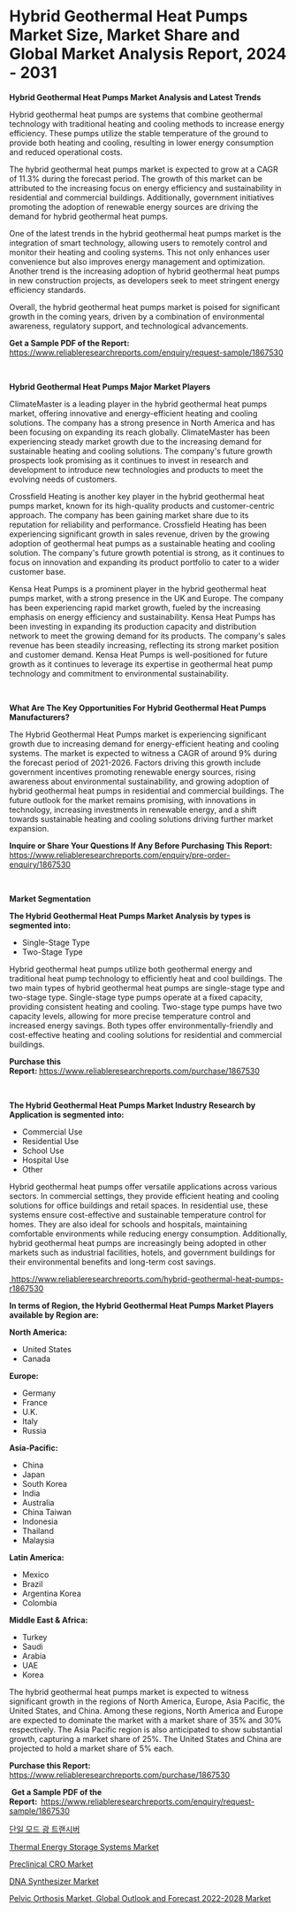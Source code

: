 <p><h1>Hybrid Geothermal Heat Pumps Market Size, Market Share and Global Market Analysis Report, 2024 - 2031</h1></p><p><strong>Hybrid Geothermal Heat Pumps Market Analysis and Latest Trends</strong></p>
<p><p>Hybrid geothermal heat pumps are systems that combine geothermal technology with traditional heating and cooling methods to increase energy efficiency. These pumps utilize the stable temperature of the ground to provide both heating and cooling, resulting in lower energy consumption and reduced operational costs. </p><p>The hybrid geothermal heat pumps market is expected to grow at a CAGR of 11.3% during the forecast period. The growth of this market can be attributed to the increasing focus on energy efficiency and sustainability in residential and commercial buildings. Additionally, government initiatives promoting the adoption of renewable energy sources are driving the demand for hybrid geothermal heat pumps.</p><p>One of the latest trends in the hybrid geothermal heat pumps market is the integration of smart technology, allowing users to remotely control and monitor their heating and cooling systems. This not only enhances user convenience but also improves energy management and optimization. Another trend is the increasing adoption of hybrid geothermal heat pumps in new construction projects, as developers seek to meet stringent energy efficiency standards.</p><p>Overall, the hybrid geothermal heat pumps market is poised for significant growth in the coming years, driven by a combination of environmental awareness, regulatory support, and technological advancements.</p></p>
<p><strong>Get a Sample PDF of the Report:&nbsp;</strong> <a href="https://www.reliableresearchreports.com/enquiry/request-sample/1867530">https://www.reliableresearchreports.com/enquiry/request-sample/1867530</a></p>
<p>&nbsp;</p>
<p><strong>Hybrid Geothermal Heat Pumps Major Market Players</strong></p>
<p><p>ClimateMaster is a leading player in the hybrid geothermal heat pumps market, offering innovative and energy-efficient heating and cooling solutions. The company has a strong presence in North America and has been focusing on expanding its reach globally. ClimateMaster has been experiencing steady market growth due to the increasing demand for sustainable heating and cooling solutions. The company's future growth prospects look promising as it continues to invest in research and development to introduce new technologies and products to meet the evolving needs of customers.</p><p>Crossfield Heating is another key player in the hybrid geothermal heat pumps market, known for its high-quality products and customer-centric approach. The company has been gaining market share due to its reputation for reliability and performance. Crossfield Heating has been experiencing significant growth in sales revenue, driven by the growing adoption of geothermal heat pumps as a sustainable heating and cooling solution. The company's future growth potential is strong, as it continues to focus on innovation and expanding its product portfolio to cater to a wider customer base.</p><p>Kensa Heat Pumps is a prominent player in the hybrid geothermal heat pumps market, with a strong presence in the UK and Europe. The company has been experiencing rapid market growth, fueled by the increasing emphasis on energy efficiency and sustainability. Kensa Heat Pumps has been investing in expanding its production capacity and distribution network to meet the growing demand for its products. The company's sales revenue has been steadily increasing, reflecting its strong market position and customer demand. Kensa Heat Pumps is well-positioned for future growth as it continues to leverage its expertise in geothermal heat pump technology and commitment to environmental sustainability.</p></p>
<p>&nbsp;</p>
<p><strong>What Are The Key Opportunities For Hybrid Geothermal Heat Pumps Manufacturers?</strong></p>
<p><p>The Hybrid Geothermal Heat Pumps market is experiencing significant growth due to increasing demand for energy-efficient heating and cooling systems. The market is expected to witness a CAGR of around 9% during the forecast period of 2021-2026. Factors driving this growth include government incentives promoting renewable energy sources, rising awareness about environmental sustainability, and growing adoption of hybrid geothermal heat pumps in residential and commercial buildings. The future outlook for the market remains promising, with innovations in technology, increasing investments in renewable energy, and a shift towards sustainable heating and cooling solutions driving further market expansion.</p></p>
<p><strong>Inquire or Share Your Questions If Any Before Purchasing This Report:</strong> <a href="https://www.reliableresearchreports.com/enquiry/pre-order-enquiry/1867530">https://www.reliableresearchreports.com/enquiry/pre-order-enquiry/1867530</a></p>
<p>&nbsp;</p>
<p><strong>Market Segmentation</strong></p>
<p><strong>The Hybrid Geothermal Heat Pumps Market Analysis by types is segmented into:</strong></p>
<p><ul><li>Single-Stage Type</li><li>Two-Stage Type</li></ul></p>
<p><p>Hybrid geothermal heat pumps utilize both geothermal energy and traditional heat pump technology to efficiently heat and cool buildings. The two main types of hybrid geothermal heat pumps are single-stage type and two-stage type. Single-stage type pumps operate at a fixed capacity, providing consistent heating and cooling. Two-stage type pumps have two capacity levels, allowing for more precise temperature control and increased energy savings. Both types offer environmentally-friendly and cost-effective heating and cooling solutions for residential and commercial buildings.</p></p>
<p><strong>Purchase this Report:&nbsp;</strong><a href="https://www.reliableresearchreports.com/purchase/1867530">https://www.reliableresearchreports.com/purchase/1867530</a></p>
<p>&nbsp;</p>
<p><strong>The Hybrid Geothermal Heat Pumps Market Industry Research by Application is segmented into:</strong></p>
<p><ul><li>Commercial Use</li><li>Residential Use</li><li>School Use</li><li>Hospital Use</li><li>Other</li></ul></p>
<p><p>Hybrid geothermal heat pumps offer versatile applications across various sectors. In commercial settings, they provide efficient heating and cooling solutions for office buildings and retail spaces. In residential use, these systems ensure cost-effective and sustainable temperature control for homes. They are also ideal for schools and hospitals, maintaining comfortable environments while reducing energy consumption. Additionally, hybrid geothermal heat pumps are increasingly being adopted in other markets such as industrial facilities, hotels, and government buildings for their environmental benefits and long-term cost savings.</p></p>
<p><a href="https://www.reliableresearchreports.com/hybrid-geothermal-heat-pumps-r1867530">&nbsp;https://www.reliableresearchreports.com/hybrid-geothermal-heat-pumps-r1867530</a></p>
<p><strong>In terms of Region, the Hybrid Geothermal Heat Pumps Market Players available by Region are:</strong></p>
<p>
    <p> <strong> North America: </strong>
        <ul>
            <li>United States</li>
            <li>Canada</li>
        </ul>
        </p> 
    <p> <strong> Europe: </strong>
        <ul>
            <li>Germany</li>
            <li>France</li>
            <li>U.K.</li>
            <li>Italy</li>
            <li>Russia</li>
        </ul>
        </p> 
    <p> <strong> Asia-Pacific: </strong>
        <ul>
            <li>China</li>
            <li>Japan</li>
            <li>South Korea</li>
            <li>India</li>
            <li>Australia</li>
            <li>China Taiwan</li>
            <li>Indonesia</li>
            <li>Thailand</li>
            <li>Malaysia</li>
        </ul>
        </p> 
    <p> <strong> Latin America: </strong>
        <ul>
            <li>Mexico</li>
            <li>Brazil</li>
            <li>Argentina Korea</li>
            <li>Colombia</li>
        </ul>
        </p> 
    <p> <strong> Middle East & Africa: </strong>
        <ul>
            <li>Turkey</li>
            <li>Saudi</li>
            <li>Arabia</li>
            <li>UAE</li>
            <li>Korea</li>
        </ul>
    </p>
    </p>
<p><p>The hybrid geothermal heat pumps market is expected to witness significant growth in the regions of North America, Europe, Asia Pacific, the United States, and China. Among these regions, North America and Europe are expected to dominate the market with a market share of 35% and 30% respectively. The Asia Pacific region is also anticipated to show substantial growth, capturing a market share of 25%. The United States and China are projected to hold a market share of 5% each.</p></p>
<p><strong>Purchase this Report: </strong><a href="https://www.reliableresearchreports.com/purchase/1867530">https://www.reliableresearchreports.com/purchase/1867530</a></p>
<p>&nbsp;<strong>Get a Sample PDF of the Report:&nbsp;&nbsp;</strong><a href="https://www.reliableresearchreports.com/enquiry/request-sample/1867530">https://www.reliableresearchreports.com/enquiry/request-sample/1867530</a></p>
<p><strong></strong></p>
<p><p><a href="https://github.com/giancarlo642004/Market-Research-Report-List-2/blob/main/2932434177331.md">단일 모드 광 트랜시버</a></p><p><a href="https://github.com/khkjaxbn36/Market-Research-Report-List-1/blob/main/thermal-energy-storage-systems-market.md">Thermal Energy Storage Systems Market</a></p><p><a href="https://www.linkedin.com/pulse/global-preclinical-cro-market-sector-types-applications-player-iq7tf?trackingId=lmHLsGEYDEqcs%2FWjwfLuEQ%3D%3D">Preclinical CRO Market</a></p><p><a href="https://github.com/bushilahore52/Market-Research-Report-List-1/blob/main/dna-synthesizer-market.md">DNA Synthesizer Market</a></p><p><a href="https://www.linkedin.com/pulse/pelvic-orthosis-market-global-outlook-forecast-2022-2028-trends-1fbqf?trackingId=NGJjAPCBmKHnJxX7VZ7Hiw%3D%3D">Pelvic Orthosis Market, Global Outlook and Forecast 2022-2028 Market</a></p></p>